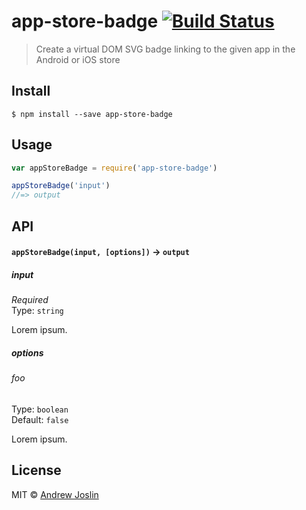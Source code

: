 # app-store-badge [![Build Status](https://travis-ci.org/ajoslin/app-store-badge.svg?branch=master)](https://travis-ci.org/ajoslin/app-store-badge)

> Create a virtual DOM SVG badge linking to the given app in the Android or iOS store


## Install

```
$ npm install --save app-store-badge
```


## Usage

```js
var appStoreBadge = require('app-store-badge')

appStoreBadge('input')
//=> output
```

## API

#### `appStoreBadge(input, [options])` -> `output`

##### input

*Required*  
Type: `string`

Lorem ipsum.

##### options

###### foo

Type: `boolean`  
Default: `false`

Lorem ipsum.


## License

MIT © [Andrew Joslin](http://ajoslin.com)
